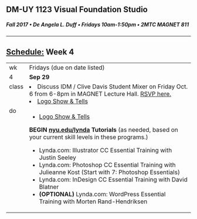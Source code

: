 ## DM-UY 1123 Visual Foundation Studio
##### Fall 2017 • De Angela L. Duff • Fridays 10am-1:50pm • 2MTC MAGNET 811

---
## [Schedule:](dm1123_schedule_overview.md) Week 4


<table>
<tr>
<td>wk</td>
<td>Fridays (due on date listed)</td>
</tr>
<tr>
  <td valign="top">4</td>
  <td valign="top"><strong>Sep 29</strong></td>
</tr>
<tr>
<td valign="top">class</td>
<td valign="top">
<li>Discuss IDM / Clive Davis Student Mixer on Friday Oct. 6 from 6-8pm in MAGNET Lecture Hall. <a href="https://docs.google.com/forms/d/e/1FAIpQLScor8MWWq67HMnLWa4a_QPHUX3WISvDQ4jQogVVS5ktzhiWOg/viewform" target="_blank">RSVP here.</a></li>

<li><a href="dm1123vfs_show_and_tells.md">Logo Show &amp; Tells</a></li>
</td>
</tr>


<!-- do -->
<tr>
  <td valign="top">do</td>
  <td>
  <ul>
  <li><a href="dm1123vfs_show_and_tells.md">Logo Show &amp; Tells</a></li>
  </ul>
  <strong>BEGIN <a href="http://nyu.edu/lynda">nyu.edu/lynda</a> Tutorials</strong> (as needed, based on your current skill levels in these programs.)
  <ul>
  
  <li>Lynda.com: Illustrator CC Essential Training with Justin Seeley</li>
  <li>Lynda.com: Photoshop CC Essential Training with Julieanne Kost (Start with 7: Photoshop Essentials)</li>
  <li>Lynda.com: InDesign CC Essential Training with David Blatner</li>
  <li><b>(OPTIONAL)</b> Lynda.com: WordPress Essential Training with Morten Rand-Hendriksen</li>
  </ul></td>
</tr>
</table>